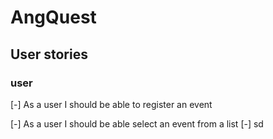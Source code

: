 # AngQuest

## User stories

### user

[-] As a user I should be able to register an event

[-] As a user I should be able select an event from a list
[-] sd